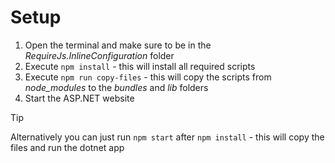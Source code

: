 # Setup

1. Open the terminal and make sure to be in the *RequireJs.InlineConfiguration* folder
1. Execute `npm install` - this will install all required scripts
1. Execute `npm run copy-files` - this will copy the scripts from *node_modules* to the *bundles* and *lib* folders
1. Start the ASP.NET website

> [!TIP]
> Alternatively you can just run `npm start` after `npm install` - this will copy the files and run the dotnet app

